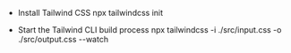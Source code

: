 - Install Tailwind CSS
npx tailwindcss init

- Start the Tailwind CLI build process
npx tailwindcss -i ./src/input.css -o ./src/output.css --watch
